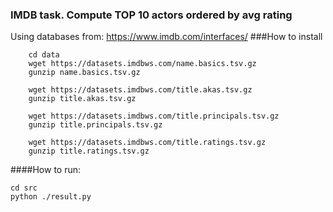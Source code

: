 ### IMDB task. Compute TOP 10 actors ordered by avg rating
Using databases from: https://www.imdb.com/interfaces/
###How to install
```
    cd data 
    wget https://datasets.imdbws.com/name.basics.tsv.gz
    gunzip name.basics.tsv.gz

    wget https://datasets.imdbws.com/title.akas.tsv.gz
    gunzip title.akas.tsv.gz

    wget https://datasets.imdbws.com/title.principals.tsv.gz
    gunzip title.principals.tsv.gz

    wget https://datasets.imdbws.com/title.ratings.tsv.gz
    gunzip title.ratings.tsv.gz
```
####How to run:
```
cd src
python ./result.py

```